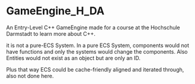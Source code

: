 # GameEngine_H_DA
 An Entry-Level C++ GameEngine made for a course at the Hochschule Darmstadt to learn more about C++.

it is not a pure-ECS System. In a pure ECS System, components would not have functions and only the systems would change the components.
Also Entities would not exist as an object but are only an ID.

Plus that way ECS could be cache-friendly aligned and iterated through, also not done here.
